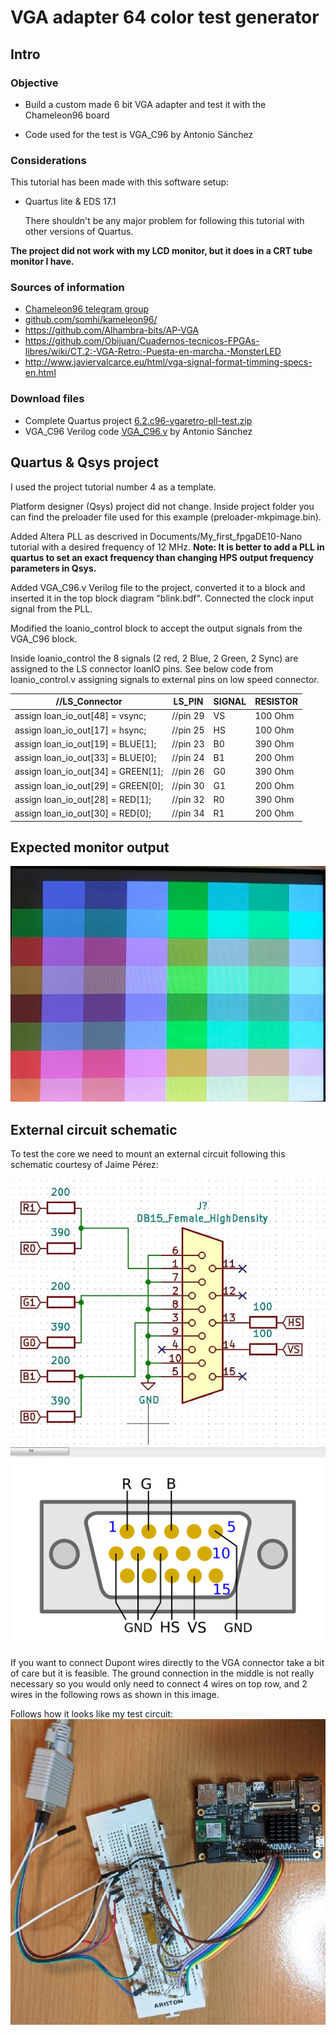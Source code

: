 # VGA adapter 64 color test generator

Intro
-----

### Objective

* Build a custom made 6 bit VGA adapter and test it with the Chameleon96 board
  
* Code used for the test is VGA_C96 by Antonio Sánchez


### Considerations
This tutorial has been made with this software setup:

* Quartus lite & EDS 17.1

  There shouldn't be any major problem for following this tutorial with other versions of Quartus.

**The project did not work with my LCD monitor, but it does in a CRT tube monitor I have.** 

### Sources of information

* [Chameleon96 telegram group](https://t.me/Chameleon96)
* [github.com/somhi/kameleon96/](https://github.com/somhi/kameleon96)
* https://github.com/Alhambra-bits/AP-VGA
* https://github.com/Obijuan/Cuadernos-tecnicos-FPGAs-libres/wiki/CT.2:-VGA-Retro:-Puesta-en-marcha.-MonsterLED
* http://www.javiervalcarce.eu/html/vga-signal-format-timming-specs-en.html


### Download files

* Complete Quartus project [6.2.c96-vgaretro-pll-test.zip](./6.2.c96-vgaretro-pll-test.zip)  
* VGA_C96 Verilog code [VGA_C96.v](./VGA_C96.v) by Antonio Sánchez



Quartus & Qsys project
--------------------

I used the project tutorial number 4 as a template.

Platform designer (Qsys) project did not change. Inside project folder you can find the preloader file used for this example (preloader-mkpimage.bin).

Added Altera PLL as descrived in Documents/My_first_fpgaDE10-Nano  tutorial with a desired frequency of 12 MHz. **Note: It is better to add a PLL in quartus to set an exact frequency than changing HPS output frequency parameters in Qsys.**

Added VGA_C96.v Verilog file to the project, converted it to a block and inserted it in the top block diagram "blink.bdf".  Connected the clock input signal from the PLL.

Modified the loanio_control block to accept the output signals from the VGA_C96 block.

Inside loanio_control the 8 signals (2 red, 2 Blue, 2 Green, 2 Sync) are assigned to the LS connector loanIO pins. See below code from loanio_control.v assigning signals to external pins on low speed connector.

| //LS_Connector                     | LS_PIN   | SIGNAL | RESISTOR |
| ---------------------------------- | -------- | ------ | -------- |
| assign loan_io_out[48] = vsync;    | //pin 29 | VS     | 100 Ohm  |
| assign loan_io_out[17] = hsync;    | //pin 25 | HS     | 100 Ohm  |
| assign loan_io_out[19] = BLUE[1];  | //pin 23 | B0     | 390 Ohm  |
| assign loan_io_out[33] = BLUE[0];  | //pin 24 | B1     | 200 Ohm  |
| assign loan_io_out[34] = GREEN[1]; | //pin 26 | G0     | 390 Ohm  |
| assign loan_io_out[29] = GREEN[0]; | //pin 30 | G1     | 200 Ohm  |
| assign loan_io_out[28] = RED[1];   | //pin 32 | R0     | 390 Ohm  |
| assign loan_io_out[30] = RED[0];   | //pin 34 | R1     | 200 Ohm  |



Expected monitor output
--------------------------

![](./vga-test.png)  

External circuit schematic
--------------------------

To test the core we need to mount an external circuit following this schematic courtesy of Jaime Pérez: 

![](./schematic.jpg)  
![](./vga-03.png)

If you want to connect Dupont wires directly to the VGA connector take a bit of care but it is feasible. The ground connection in the middle is not really necessary so you would only need to connect 4 wires on top row, and 2 wires in the following rows as shown in this image.

Follows how it looks like my test circuit:  
![](./hardware.png)
